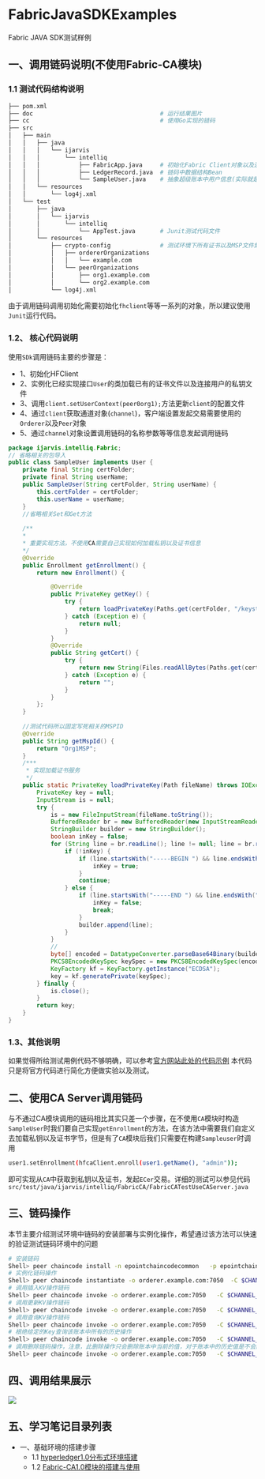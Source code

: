 # FabricJavaSDKExamples
 Fabric JAVA SDK测试样例


## 一、调用链码说明(不使用Fabric-CA模块)

### 1.1 测试代码结构说明

```bash
├── pom.xml
├── doc                                    # 运行结果图片
├── cc                                     # 使用Go实现的链码
├── src
│   ├── main
│   │   ├── java
│   │   │   └── ijarvis
│   │   │       └── intelliq
│   │   │           ├── FabricApp.java     # 初始化Fabric Client对象以及连接组织信息
│   │   │           ├── LedgerRecord.java  # 链码中数据结构Bean
│   │   │           └── SampleUser.java    # 抽象超级账本中用户信息(实际就是MSP下user文件夹中生成的用户身份文件)
│   │   └── resources
│   │       └── log4j.xml  
│   └── test
│       ├── java
│       │   └── ijarvis
│       │       └── intelliq
│       │           └── AppTest.java       # Junit测试代码文件
│       └── resources
│           ├── crypto-config              # 测试环境下所有证书以及MSP文件集合
│           │   ├── ordererOrganizations
│           │   │   └── example.com
│           │   └── peerOrganizations
│           │       ├── org1.example.com
│           │       └── org2.example.com
│           └── log4j.xml
```

由于调用链码调用初始化需要初始化`fhclient`等等一系列的对象，所以建议使用`Junit`运行代码。


### 1.2、 核心代码说明

使用`SDk`调用链码主要的步骤是：
* 1、初始化HFClient
* 2、实例化已经实现接口`User`的类加载已有的证书文件以及连接用户的私钥文件
* 3、调用`client.setUserContext(peer0org1);`方法更新`client`的配置文件
* 4、通过`client`获取通道对象(`channel`)，客户端设置发起交易需要使用的`Orderer`以及`Peer`对象
* 5、通过`channel`对象设置调用链码的名称参数等等信息发起调用链码

```java
package ijarvis.intelliq.Fabric;
// 省略相关的包导入
public class SampleUser implements User {
    private final String certFolder;
    private final String userName;
    public SampleUser(String certFolder, String userName) {
        this.certFolder = certFolder;
        this.userName = userName;
    }
    //省略相关Set和Get方法
    
    /**
    * 
    * 重要实现方法，不使用CA需要自己实现如何加载私钥以及证书信息
    */
    @Override
    public Enrollment getEnrollment() {
        return new Enrollment() {

            @Override
            public PrivateKey getKey() {
                try {
                    return loadPrivateKey(Paths.get(certFolder, "/keystore/ea2db84973c9c54436c47d7e10b9b63420f654ecd7c541fab14646e976294393_sk"));
                } catch (Exception e) {
                    return null;
                }
            }
            @Override
            public String getCert() {
                try {
                    return new String(Files.readAllBytes(Paths.get(certFolder, "/signcerts/Admin@org1.example.com-cert.pem")));
                } catch (Exception e) {
                    return "";
                }
            }
        };
    }
    
    //测试代码所以固定写死相关的MSPID
    @Override
    public String getMspId() {
        return "Org1MSP";
    }
    /***
     * 实现加载证书服务
     */
    public static PrivateKey loadPrivateKey(Path fileName) throws IOException, GeneralSecurityException {
        PrivateKey key = null;
        InputStream is = null;
        try {
            is = new FileInputStream(fileName.toString());
            BufferedReader br = new BufferedReader(new InputStreamReader(is));
            StringBuilder builder = new StringBuilder();
            boolean inKey = false;
            for (String line = br.readLine(); line != null; line = br.readLine()) {
                if (!inKey) {
                    if (line.startsWith("-----BEGIN ") && line.endsWith(" PRIVATE KEY-----")) {
                        inKey = true;
                    }
                    continue;
                } else {
                    if (line.startsWith("-----END ") && line.endsWith(" PRIVATE KEY-----")) {
                        inKey = false;
                        break;
                    }
                    builder.append(line);
                }
            }
            //
            byte[] encoded = DatatypeConverter.parseBase64Binary(builder.toString());
            PKCS8EncodedKeySpec keySpec = new PKCS8EncodedKeySpec(encoded);
            KeyFactory kf = KeyFactory.getInstance("ECDSA");
            key = kf.generatePrivate(keySpec);
        } finally {
            is.close();
        }
        return key;
    }
}
```


### 1.3、其他说明
如果觉得所给测试用例代码不够明确，可以参考[官方网站此处的代码示例](https://github.com/hyperledger/fabric-sdk-java/blob/master/src/test/java/org/hyperledger/fabric/sdkintegration/End2endAndBackAgainIT.java)
本代码只是将官方代码进行简化方便做实验以及测试。



## 二、使用CA Server调用链码

与不通过CA模块调用的链码相比其实只差一个步骤，在不使用`CA`模块时构造`SampleUser`时我们要自己实现`getEnrollment`的方法，在该方法中需要我们自定义去加载私钥以及证书字节，但是有了`CA`模块后我们只需要在构建`Sampleuser`时调用
```bash
user1.setEnrollment(hfcaClient.enroll(user1.getName(), "admin")); 
```
即可实现从`CA`中获取到私钥以及证书，发起`ECer`交易。详细的测试可以参见代码`src/test/java/ijarvis/intelliq/FabricCA/FabricCATestUseCAServer.java`


## 三、链码操作

本节主要介绍测试环境中链码的安装部署与实例化操作，希望通过该方法可以快速的验证测试链码环境中的问题

```bash
# 安装链码
Shell> peer chaincode install -n epointchaincodecommon   -p epointchaincodecommon -v 0.1
# 实例化链码操作
Shell> peer chaincode instantiate -o orderer.example.com:7050  -C $CHANNEL_NAME  -c '{"Args":["init"]}' -P "OR  ('Org1MSP.member','Org2MSP.member')" -n epointchaincodecommon -v 0.1
# 调用插入KV操作链码
Shell> peer chaincode invoke -o orderer.example.com:7050   -C $CHANNEL_NAME -n epointchaincodecommon -v 0.1 -c '{"Args":["addkv","liuwenru","刘文儒"]}'
# 调用更新KV操作链码
Shell> peer chaincode invoke -o orderer.example.com:7050   -C $CHANNEL_NAME -n epointchaincodecommon -v 0.1 -c '{"Args":["updatekv","liuwenru","刘美丽"]}'
# 调用查询KV操作链码
Shell> peer chaincode invoke -o orderer.example.com:7050   -C $CHANNEL_NAME -n epointchaincodecommon -v 0.1 -c '{"Args":["query","liuwenru"]}'
# 根绝给定的Key查询该账本中所有的历史操作
Shell> peer chaincode invoke -o orderer.example.com:7050   -C $CHANNEL_NAME -n epointchaincodecommon -v 0.1 -c '{"Args":["queryhistory","liuwenru"]}'
# 调用删除链码操作，注意，此删除操作只会删除账本中当前的值，对于账本中的历史值是不会删除的
Shell> peer chaincode invoke -o orderer.example.com:7050   -C $CHANNEL_NAME -n epointchaincodecommon -v 0.1 -c '{"Args":["delkv","liuwenru"]}'
```

## 四、调用结果展示

![](https://github.com/liuwenru/FabricJavaSDKExamples/blob/master/doc/img/QQ20171214-163532.png)


## 五、学习笔记目录列表

- 一、基础环境的搭建步骤
	- 1.1 [hyperledger1.0分布式环境搭建](doc/1.1hyperledger1.0分布式环境搭建.md)
  - 1.2 [Fabric-CA1.0模块的搭建与使用](1.2、Fabric-CA1.0模块的搭建与使用.md)





